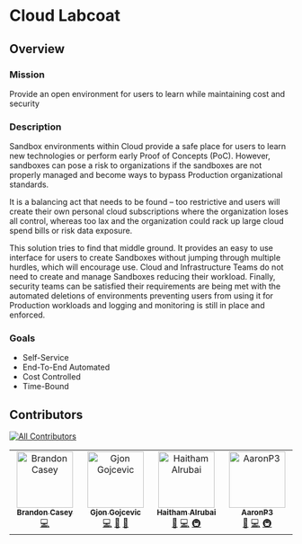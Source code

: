 # Cloud Labcoat

## Overview

### Mission

Provide an open environment for users to learn while maintaining cost and security

### Description

Sandbox environments within Cloud provide a safe place for users to learn new technologies or perform early Proof of Concepts (PoC). However, sandboxes can pose a risk to organizations if the sandboxes are not properly managed and become ways to bypass Production organizational standards.

It is a balancing act that needs to be found – too restrictive and users will create their own personal cloud subscriptions where the organization loses all control, whereas too lax and the organization could rack up large cloud spend bills or risk data exposure.

This solution tries to find that middle ground. It provides an easy to use interface for users to create Sandboxes without jumping through multiple hurdles, which will encourage use. Cloud and Infrastructure Teams do not need to create and manage Sandboxes reducing their workload. Finally, security teams can be satisfied their requirements are being met with the automated deletions of environments preventing users from using it for Production workloads and logging and monitoring is still in place and enforced.

### Goals

- Self-Service
- End-To-End Automated
- Cost Controlled
- Time-Bound

## Contributors

<!-- All Contributors Emoji Reference: https://allcontributors.org/docs/en/emoji-key -->
<!-- ALL-CONTRIBUTORS-BADGE:START - Do not remove or modify this section -->

[![All Contributors](https://img.shields.io/badge/all_contributors-4-orange.svg?style=flat-square)](#contributors-)

<!-- ALL-CONTRIBUTORS-BADGE:END -->

<!-- ALL-CONTRIBUTORS-LIST:START - Do not remove or modify this section -->
<!-- prettier-ignore-start -->
<!-- markdownlint-disable -->
<table>
  <tbody>
    <tr>
      <td align="center" valign="top" width="14.28%"><a href="https://github.com/bcasey266"><img src="https://avatars.githubusercontent.com/u/11546229?v=4?s=100" width="100px;" alt="Brandon Casey"/><br /><sub><b>Brandon Casey</b></sub></a><br /><a href="https://github.com/bcasey266/Labcoat/commits?author=bcasey266" title="Code">💻</a></td>
      <td align="center" valign="top" width="14.28%"><a href="http://gjon.dev"><img src="https://avatars.githubusercontent.com/u/7807870?v=4?s=100" width="100px;" alt="Gjon Gojcevic"/><br /><sub><b>Gjon Gojcevic</b></sub></a><br /><a href="https://github.com/bcasey266/Labcoat/commits?author=gjonn" title="Code">💻</a> <a href="#design-gjonn" title="Design">🎨</a> <a href="#ideas-gjonn" title="Ideas, Planning, & Feedback">🤔</a></td>
      <td align="center" valign="top" width="14.28%"><a href="https://github.com/manutd9393"><img src="https://avatars.githubusercontent.com/u/72894675?v=4?s=100" width="100px;" alt="Haitham Alrubai"/><br /><sub><b>Haitham Alrubai</b></sub></a><br /><a href="#ideas-manutd9393" title="Ideas, Planning, & Feedback">🤔</a> <a href="https://github.com/bcasey266/Labcoat/commits?author=manutd9393" title="Code">💻</a> <a href="#infra-manutd9393" title="Infrastructure (Hosting, Build-Tools, etc)">🚇</a></td>
      <td align="center" valign="top" width="14.28%"><a href="https://github.com/AaronP3"><img src="https://avatars.githubusercontent.com/u/92662388?v=4?s=100" width="100px;" alt="AaronP3"/><br /><sub><b>AaronP3</b></sub></a><br /><a href="#ideas-AaronP3" title="Ideas, Planning, & Feedback">🤔</a> <a href="https://github.com/bcasey266/Labcoat/commits?author=AaronP3" title="Code">💻</a> <a href="#infra-AaronP3" title="Infrastructure (Hosting, Build-Tools, etc)">🚇</a></td>
    </tr>
  </tbody>
</table>

<!-- markdownlint-restore -->
<!-- prettier-ignore-end -->

<!-- ALL-CONTRIBUTORS-LIST:END -->
<!-- prettier-ignore-start -->
<!-- markdownlint-disable -->

<!-- markdownlint-restore -->
<!-- prettier-ignore-end -->

<!-- ALL-CONTRIBUTORS-LIST:END -->
